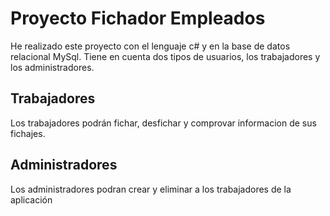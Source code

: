 # Proyecto Fichador Empleados
He realizado este proyecto con el lenguaje c# y en la base de datos relacional MySql.
Tiene en cuenta dos tipos de usuarios,  los trabajadores y los administradores.
## Trabajadores
Los trabajadores podrán fichar, desfichar y comprovar informacion de sus fichajes.
## Administradores
Los administradores podran crear y eliminar a los trabajadores de la aplicación
